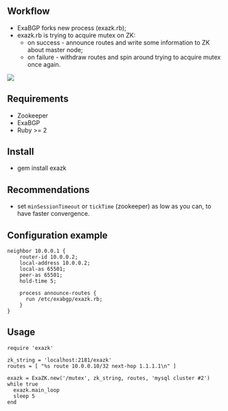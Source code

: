 ## Workflow
* ExaBGP forks new process (exazk.rb);
* exazk.rb is trying to acquire mutex on ZK:
  * on success - announce routes and write some information to ZK about master node;
  * on failure - withdraw routes and spin around trying to acquire mutex once again.

![](http://donatas.net/exazk.png)

## Requirements
* Zookeeper
* ExaBGP
* Ruby >= 2

## Install
* gem install exazk

## Recommendations
* set `minSessionTimeout` or `tickTime` (zookeeper) as low as you can, to have faster convergence.

## Configuration example
```
neighbor 10.0.0.1 {
    router-id 10.0.0.2;
    local-address 10.0.0.2;
    local-as 65501;
    peer-as 65501;
    hold-time 5;
    
    process announce-routes {
      run /etc/exabgp/exazk.rb;
    }
}
```

## Usage
```
require 'exazk'

zk_string = 'localhost:2181/exazk'
routes = [ "%s route 10.0.0.10/32 next-hop 1.1.1.1\n" ]

exazk = ExaZK.new('/mutex', zk_string, routes, 'mysql cluster #2')
while true
  exazk.main_loop
  sleep 5
end
```
